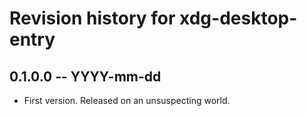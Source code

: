 # Revision history for xdg-desktop-entry

## 0.1.0.0 -- YYYY-mm-dd

* First version. Released on an unsuspecting world.
